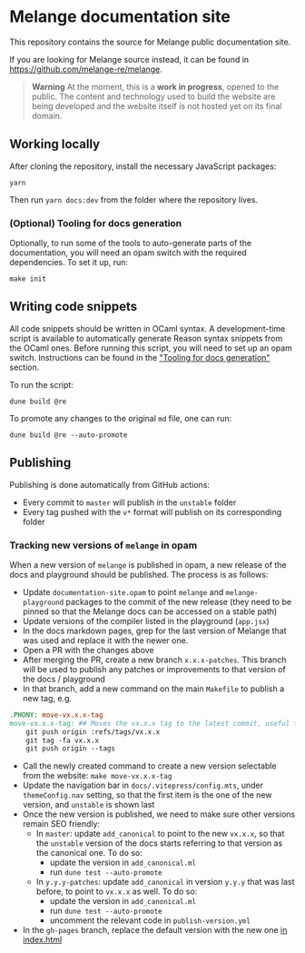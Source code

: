 # Melange documentation site

This repository contains the source for Melange public documentation site.

If you are looking for Melange source instead, it can be found in
https://github.com/melange-re/melange.

> **Warning** At the moment, this is a **work in progress**, opened to the
> public. The content and technology used to build the website are being
> developed and the website itself is not hosted yet on its final domain.

## Working locally

After cloning the repository, install the necessary JavaScript packages:

```
yarn
```

Then run `yarn docs:dev` from the folder where the repository lives.

### (Optional) Tooling for docs generation

Optionally, to run some of the tools to auto-generate parts of the
documentation, you will need an opam switch with the required dependencies. To
set it up, run:

```
make init
```

## Writing code snippets

All code snippets should be written in OCaml syntax. A development-time script
is available to automatically generate Reason syntax snippets from the OCaml
ones. Before running this script, you will need to set up an opam switch.
Instructions can be found in the ["Tooling for docs
generation"](#optional-tooling-for-docs-generation) section.

To run the script:

```
dune build @re
```

To promote any changes to the original `md` file, one can run:

```
dune build @re --auto-promote
```

## Publishing

Publishing is done automatically from GitHub actions:
- Every commit to `master` will publish in the `unstable` folder
- Every tag pushed with the `v*` format will publish on its corresponding folder

### Tracking new versions of `melange` in opam

When a new version of `melange` is published in opam, a new release of the docs
and playground should be published. The process is as follows:

- Update `documentation-site.opam` to point `melange` and `melange-playground`
  packages to the commit of the new release (they need to be pinned so that the
  Melange docs can be accessed on a stable path)
- Update versions of the compiler listed in the playground (`app.jsx`)
- In the docs markdown pages, grep for the last version of Melange that was used
  and replace it with the newer one.
- Open a PR with the changes above
- After merging the PR, create a new branch `x.x.x-patches`. This branch will be
  used to publish any patches or improvements to that version of the docs /
  playground
- In that branch, add a new command on the main `Makefile` to publish a new tag,
  e.g.
```Makefile
.PHONY: move-vx.x.x-tag
move-vx.x.x-tag: ## Moves the vx.x.x tag to the latest commit, useful to publish the vx docs
	git push origin :refs/tags/vx.x.x
	git tag -fa vx.x.x
	git push origin --tags
```
- Call the newly created command to create a new version selectable from the
  website: `make move-vx.x.x-tag`
- Update the navigation bar in `docs/.vitepress/config.mts`, under
  `themeConfig.nav` setting, so that the first item is the one of the new
  version, and `unstable` is shown last
- Once the new version is published, we need to make sure other versions remain
  SEO friendly:
  - In `master`: update `add_canonical` to point to the new `vx.x.x`, so that
    the `unstable` version of the docs starts referring to that version as the
    canonical one. To do so:
      - update the version in `add_canonical.ml`
      - run `dune test --auto-promote`
  - In `y.y.y-patches`: update `add_canonical` in version `y.y.y` that was last
    before, to point to `vx.x.x` as well. To do so:
      - update the version in `add_canonical.ml`
      - run `dune test --auto-promote`
      - uncomment the relevant code in `publish-version.yml`
- In the `gh-pages` branch, replace the default version with the new one [in
  index.html](https://github.com/melange-re/melange-re.github.io/blob/gh-pages/index.html#L10)
